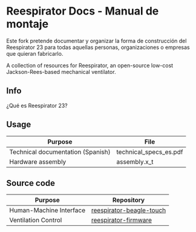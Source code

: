 # Reespirator Docs - Manual de montaje

Este fork pretende documentar y organizar la forma de construcción del Reespirator 23 para todas aquellas personas, organizaciones o empresas que quieran fabricarlo. 

A collection of resources for Reespirator, an open-source low-cost Jackson-Rees-based mechanical ventilator.

## Info
¿Qué es Reespirator 23?


## Usage

|              Purpose              |          File          |
| --------------------------------- | ---------------------- |
| Technical documentation (Spanish) | technical_specs_es.pdf |
| Hardware assembly                 | assembly.x_t           |

## Source code

|         Purpose         |                                      Repository                                      |
| ----------------------- | ------------------------------------------------------------------------------------ |
| Human-Machine Interface | [reespirator-beagle-touch](https://gitlab.com/reesistencia/reespirator-beagle-touch) |
| Ventilation Control     | [reespirator-firmware](https://gitlab.com/reesistencia/reespirator)                  |
